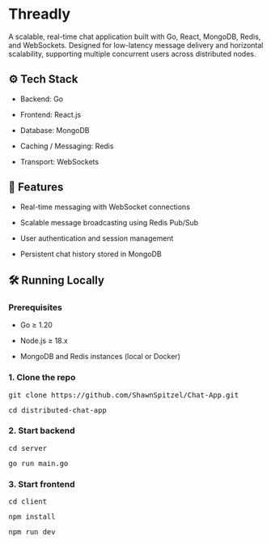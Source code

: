 # Threadly
A scalable, real-time chat application built with Go, React, MongoDB, Redis, and WebSockets. Designed for low-latency message delivery and horizontal scalability, supporting multiple concurrent users across distributed nodes.

## ⚙️ Tech Stack
- Backend: Go
  
- Frontend: React.js

- Database: MongoDB

- Caching / Messaging: Redis

- Transport: WebSockets 

## 🚀 Features
- Real-time messaging with WebSocket connections

- Scalable message broadcasting using Redis Pub/Sub

- User authentication and session management

- Persistent chat history stored in MongoDB

## 🛠️ Running Locally
### Prerequisites
- Go ≥ 1.20

- Node.js ≥ 18.x

- MongoDB and Redis instances (local or Docker)

### 1. Clone the repo
<pre>git clone https://github.com/ShawnSpitzel/Chat-App.git</pre>
<pre>cd distributed-chat-app</pre>
### 2. Start backend
<pre>cd server</pre>
<pre>go run main.go</pre>
### 3. Start frontend
<pre>cd client</pre>
<pre>npm install</pre>
<pre>npm run dev</pre>


